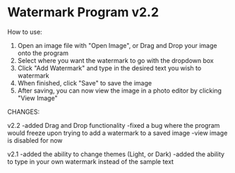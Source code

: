 # Watermark Program v2.2

How to use:

1. Open an image file with "Open Image", or Drag and Drop your image onto the program
2. Select where you want the watermark to go with the dropdown box
3. Click "Add Watermark" and type in the desired text you wish to watermark
4. When finished, click "Save" to save the image
5. After saving, you can now view the image in a photo editor by clicking "View Image"

CHANGES:

v2.2
-added Drag and Drop functionality
-fixed a bug where the program would freeze upon trying to add a watermark to a saved image
-view image is disabled for now

v2.1
-added the ability to change themes (Light, or Dark)
-added the ability to type in your own watermark instead of the sample text
